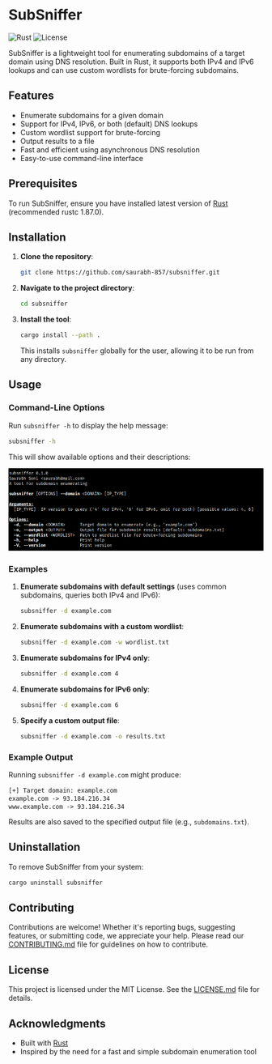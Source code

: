 # SubSniffer

![Rust](https://img.shields.io/badge/Rust-1.87-orange.svg)
![License](https://img.shields.io/badge/license-MIT-blue.svg)

SubSniffer is a lightweight tool for enumerating subdomains of a target domain using DNS resolution. Built in Rust, it supports both IPv4 and IPv6 lookups and can use custom wordlists for brute-forcing subdomains.

## Features

- Enumerate subdomains for a given domain
- Support for IPv4, IPv6, or both (default) DNS lookups
- Custom wordlist support for brute-forcing
- Output results to a file
- Fast and efficient using asynchronous DNS resolution
- Easy-to-use command-line interface

## Prerequisites

To run SubSniffer, ensure you have installed latest version of [Rust](https://www.rust-lang.org/tools/install) (recommended rustc 1.87.0).

## Installation

1. **Clone the repository**:
    
    ```bash
    git clone https://github.com/saurabh-857/subsniffer.git
    ```
    
2. **Navigate to the project directory**:
    
    ```bash
    cd subsniffer
    ```
    
3. **Install the tool**:
    
    ```bash
    cargo install --path .
    ```
    
    This installs `subsniffer` globally for the user, allowing it to be run from any directory.
    

## Usage

### Command-Line Options

Run `subsniffer -h` to display the help message:

```bash
subsniffer -h
```

This will show available options and their descriptions:

![help screenshot](images/help.png)

### Examples

1. **Enumerate subdomains with default settings** (uses common subdomains, queries both IPv4 and IPv6):
    
    ```bash
    subsniffer -d example.com
    ```
    
2. **Enumerate subdomains with a custom wordlist**:
    
    ```bash
    subsniffer -d example.com -w wordlist.txt
    ```
    
3. **Enumerate subdomains for IPv4 only**:
    
    ```bash
    subsniffer -d example.com 4
    ```
    
4. **Enumerate subdomains for IPv6 only**:
    
    ```bash
    subsniffer -d example.com 6
    ```
    
5. **Specify a custom output file**:
    
    ```bash
    subsniffer -d example.com -o results.txt
    ```
    

### Example Output

Running `subsniffer -d example.com` might produce:

```
[+] Target domain: example.com
example.com -> 93.184.216.34
www.example.com -> 93.184.216.34
```

Results are also saved to the specified output file (e.g., `subdomains.txt`).

## Uninstallation

To remove SubSniffer from your system:

```bash
cargo uninstall subsniffer
```

## Contributing

Contributions are welcome! Whether it's reporting bugs, suggesting features, or submitting code, we appreciate your help. Please read our [CONTRIBUTING.md](./CONTRIBUTING.md) file for guidelines on how to contribute.

## License

This project is licensed under the MIT License. See the [LICENSE.md](./LICENSE.md) file for details.

## Acknowledgments

- Built with [Rust](https://www.rust-lang.org/)
- Inspired by the need for a fast and simple subdomain enumeration tool